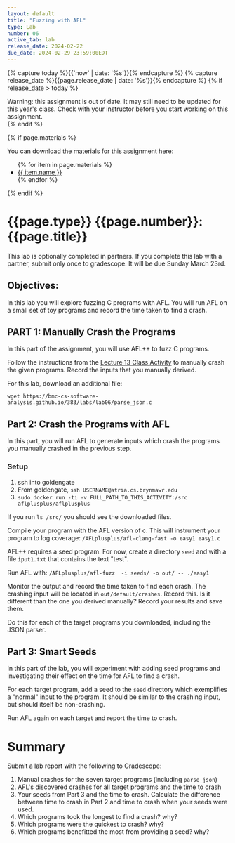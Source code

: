 ```yaml
---
layout: default
title: "Fuzzing with AFL"
type: Lab
number: 06
active_tab: lab
release_date: 2024-02-22
due_date: 2024-02-29 23:59:00EDT
---
```


<!-- Check whether the assignment is ready to release -->
{% capture today %}{{'now' | date: '%s'}}{% endcapture %}
{% capture release_date %}{{page.release_date | date: '%s'}}{% endcapture %}
{% if release_date > today %} 
<div class="alert alert-danger">
Warning: this assignment is out of date.  It may still need to be updated for this year's class.  Check with your instructor before you start working on this assignment.
</div>
{% endif %}
<!-- End of check whether the assignment is up to date -->


<!-- Check whether the assignment is up to date -->
<!--{% capture this_year %}{{'now' | date: '%Y'}}{% endcapture %}
{% capture due_year %}{{page.due_date | date: '%Y'}}{% endcapture %}
{% if this_year != due_year %} 
<div class="alert alert-danger">
Warning: this assignment is out of date.  It may still need to be updated for this year's class.  Check with your instructor before you start working on this assignment.
</div>
{% endif %}-->
<!-- End of check whether the assignment is up to date -->



{% if page.materials %}
<div class="alert alert-info">
You can download the materials for this assignment here:
<ul>
{% for item in page.materials %}
<li><a href="{{item.url}}">{{ item.name }}</a></li>
{% endfor %}
</ul>

</div>
{% endif %}





{{page.type}} {{page.number}}: {{page.title}}
=============================================================
This lab is optionally completed in partners. If you complete this lab with a partner, submit only once to gradescope. It will be due Sunday March 23rd. 

## Objectives:

In this lab you will explore fuzzing C programs with AFL. You will run AFL on a small set of toy programs and record the time taken to find a crash.

## PART 1: Manually Crash the Programs

In this part of the assignment, you will use AFL++ to fuzz C programs. 

Follow the instructions from the [Lecture 13 Class Activity](activity.html) to manually crash the given programs. Record the inputs that you manually derived.

For this lab, download an additional file: 

`wget https://bmc-cs-software-analysis.github.io/383/labs/lab06/parse_json.c`


## Part 2: Crash the Programs with AFL

In this part, you will run AFL to generate inputs which crash the programs you manually crashed in the previous step.

### Setup
1. ssh into goldengate
2. From goldengate, `ssh USERNAME@atria.cs.brynmawr.edu`
3. `sudo docker run -ti -v FULL_PATH_TO_THIS_ACTIVITY:/src aflplusplus/aflplusplus`

If you run `ls /src/` you should see the downloaded files.

Compile your program with the AFL version of c. This will instrument your program to log coverage: `/AFLplusplus/afl-clang-fast -o easy1 easy1.c`

AFL++ requires a seed program. For now, create a directory `seed` and with a file `iput1.txt` that contains the text "test".

Run AFL with: `/AFLplusplus/afl-fuzz  -i seeds/ -o out/ -- ./easy1`

Monitor the output and record the time taken to find each crash. The crashing input will be located in `out/default/crashes`. Record this. Is it different than the one you derived manually? Record your results and save them. 

Do this for each of the target programs you downloaded, including the JSON parser.

## Part 3: Smart Seeds

In this part of the lab, you will experiment with adding seed programs and investigating their effect on the time for AFL to find a crash.

For each target program, add a seed to the `seed` directory which exemplifies a "normal" input to the program. It should be similar to the crashing input, but should itself be non-crashing. 

Run AFL again on each target and report the time to crash.


# Summary

Submit a lab report with the following to Gradescope:
1. Manual crashes for the seven target programs (including `parse_json`)
2. AFL's discovered crashes for all target programs and the time to crash
3. Your seeds from Part 3 and the time to crash. Calculate the difference between time to crash in Part 2 and time to crash when your seeds were used.
4. Which programs took the longest to find a crash? why?
5. Which programs were the quickest to crash? why?
6. Which programs benefitted the most from providing a seed? why?
